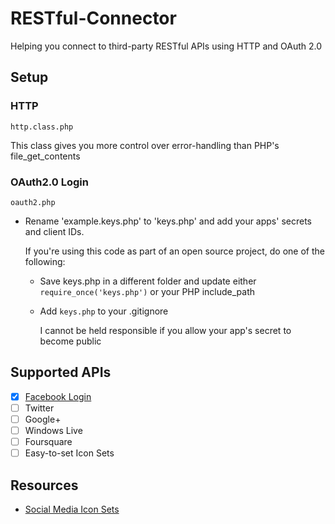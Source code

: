RESTful-Connector
=================

Helping you connect to third-party RESTful APIs using HTTP and OAuth 2.0

## Setup

### HTTP

`http.class.php`

This class gives you more control over error-handling than PHP's file_get_contents

### OAuth2.0 Login

`oauth2.php`

* Rename 'example.keys.php' to 'keys.php' and add your apps' secrets and client IDs.

  If you're using this code as part of an open source project, do one of the following:
  * Save keys.php in a different folder and update either `require_once('keys.php')` or your PHP include_path
  * Add `keys.php` to your .gitignore

    I cannot be held responsible if you allow your app's secret to become public

## Supported APIs
* [x] [Facebook Login](https://developers.facebook.com/docs/facebook-login/)
* [ ] Twitter
* [ ] Google+
* [ ] Windows Live
* [ ] Foursquare
* [ ] Easy-to-set Icon Sets

## Resources
* [Social Media Icon Sets](http://www.hongkiat.com/blog/free-social-media-icon-sets-best-of/)
